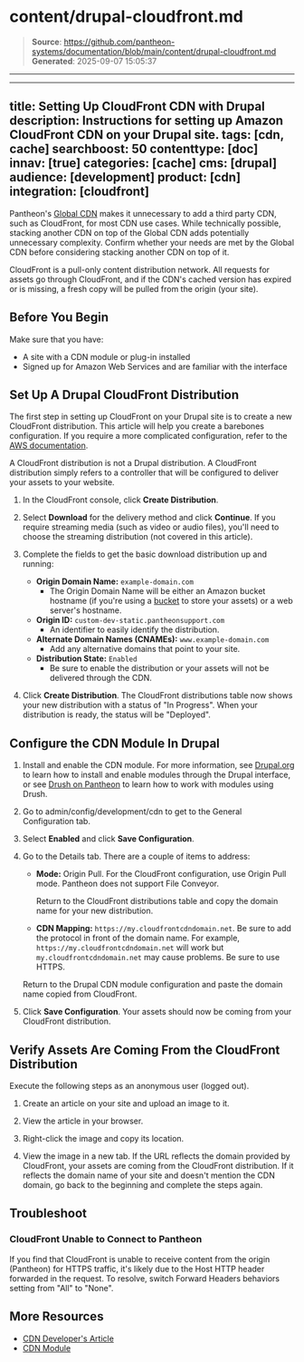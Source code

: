 # content/drupal-cloudfront.md

> **Source**: https://github.com/pantheon-systems/documentation/blob/main/content/drupal-cloudfront.md
> **Generated**: 2025-09-07 15:05:37

---

---
title: Setting Up CloudFront CDN with Drupal
description: Instructions for setting up Amazon CloudFront CDN on your Drupal site.
tags: [cdn, cache]
searchboost: 50
contenttype: [doc]
innav: [true]
categories: [cache]
cms: [drupal]
audience: [development]
product: [cdn]
integration: [cloudfront]
---

Pantheon's [Global CDN](/guides/global-cdn) makes it unnecessary to add a third party CDN, such as CloudFront, for most CDN use cases. While technically possible, stacking another CDN on top of the Global CDN adds potentially unnecessary complexity. Confirm whether your needs are met by the Global CDN before considering stacking another CDN on top of it.

CloudFront is a pull-only content distribution network. All requests for assets go through CloudFront, and if the CDN's cached version has expired or is missing, a fresh copy will be pulled from the origin (your site).

## Before You Begin

Make sure that you have:

* A site with a CDN module or plug-in installed
* Signed up for Amazon Web Services and are familiar with the interface

## Set Up A Drupal CloudFront Distribution

The first step in setting up CloudFront on your Drupal site is to create a new CloudFront distribution. This article will help you create a barebones configuration. If you require a more complicated configuration, refer to the [AWS documentation](https://docs.aws.amazon.com/AmazonCloudFront/latest/DeveloperGuide/Introduction.html).

<Alert title="Note" type="info">

A CloudFront distribution is not a Drupal distribution. A CloudFront distribution simply refers to a controller that will be configured to deliver your assets to your website.

</Alert>

1. In the CloudFront console, click **Create Distribution**.

2. Select **Download** for the delivery method and click **Continue**. If you require streaming media (such as video or audio files), you'll need to choose the streaming distribution (not covered in this article).

3. Complete the fields to get the basic download distribution up and running:

   * **Origin Domain Name:** `example-domain.com`
     * The Origin Domain Name will be either an Amazon bucket hostname (if you're using a [bucket](https://docs.aws.amazon.com/AmazonS3/latest/dev/UsingBucket.html) to store your assets) or a web server's hostname.
   * **Origin ID:** `custom-dev-static.pantheonsupport.com`
     * An identifier to easily identify the distribution.
   * **Alternate Domain Names (CNAMEs):** `www.example-domain.com`
     * Add any alternative domains that point to your site.
   * **Distribution State:** `Enabled`
     * Be sure to enable the distribution or your assets will not be delivered through the CDN.

4. Click **Create Distribution**. The CloudFront distributions table now shows your new distribution with a status of "In Progress". When your distribution is ready, the status will be "Deployed".

## Configure the CDN Module In Drupal

1. Install and enable the CDN module. For more information, see  [Drupal.org](https://drupal.org/documentation/install/modules-themes) to learn how to install and enable modules through the Drupal interface, or see [Drush on Pantheon](/guides/drush) to learn how to work with modules using Drush.
2. Go to admin/config/development/cdn to get to the General Configuration tab.
3. Select **Enabled** and click **Save Configuration**.
4. Go to the Details tab. There are a couple of items to address:
   * **Mode:** Origin Pull. For the CloudFront configuration, use Origin Pull mode. Pantheon does not support File Conveyor.

       Return to the CloudFront distributions table and copy the domain name for your new distribution.  
   * **CDN Mapping:** `https://my.cloudfrontcdndomain.net`. Be sure to add the protocol in front of the domain name. For example, `https://my.cloudfrontcdndomain.net` will work but `my.cloudfrontcdndomain.net` may cause problems. Be sure to use HTTPS.

   Return to the Drupal CDN module configuration and paste the domain name copied from CloudFront.

5. Click **Save Configuration**. Your assets should now be coming from your CloudFront distribution.

## Verify Assets Are Coming From the CloudFront Distribution

<Alert title="Note" type="info">

Execute the following steps as an anonymous user (logged out).

</Alert>

1. Create an article on your site and upload an image to it.

2. View the article in your browser.

3. Right-click the image and copy its location.

4. View the image in a new tab. If the URL reflects the domain provided by CloudFront, your assets are coming from the CloudFront distribution. If it reflects the domain name of your site and doesn't mention the CDN domain, go back to the beginning and complete the steps again.

## Troubleshoot

### CloudFront Unable to Connect to Pantheon
If you find that CloudFront is unable to receive content from the origin (Pantheon) for HTTPS traffic, it's likely due to the Host HTTP header forwarded in the request. To resolve, switch Forward Headers behaviors setting from "All" to "None".

## More Resources

* [CDN Developer's Article](http://wimleers.com/article/easy-drupal-cdn-integration-for-fun-and-profit)
* [CDN Module](https://drupal.org/project/CDN)
